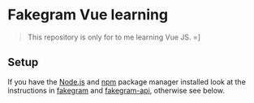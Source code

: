 # Fakegram Vue learning

> This repository is only for to me learning Vue JS. =]

## Setup


If you have the [Node.js](https://nodejs.org/en/) and [npm](https://www.npmjs.com/) package manager installed look at the instructions in [fakegram](https://github.com/rafaelmoraes/fakegram-vue-learning/tree/master/fakegram) and [fakegram-api](https://github.com/rafaelmoraes/fakegram-vue-learning/tree/master/fakegram-api), otherwise see below.
